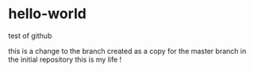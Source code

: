# hello-world
test of github

this is a change to the branch created as a copy for the master branch in the initial repository
this is my life !
